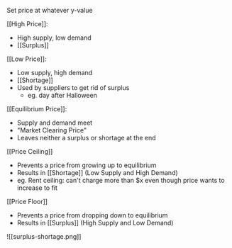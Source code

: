 
Set price at whatever y-value

[[High Price]]:
- High supply, low demand
- [[Surplus]]

[[Low Price]]:
- Low supply, high demand
- [[Shortage]]
- Used by suppliers to get rid of surplus
	- eg. day after Halloween

[[Equilibrium Price]]:
- Supply and demand meet
- "Market Clearing Price"
- Leaves neither a surplus or shortage at the end 


[[Price Ceiling]] 
- Prevents a price from growing up to equilibrium
- Results in [[Shortage]] (Low Supply and High Demand)
- eg. Rent ceiling: can't charge more than $x even though price wants to increase to fit 

[[Price Floor]]
- Prevents a price from dropping down to equilibrium
- Results in [[Surplus]] (High Supply and Low Demand)



![[surplus-shortage.png]]



